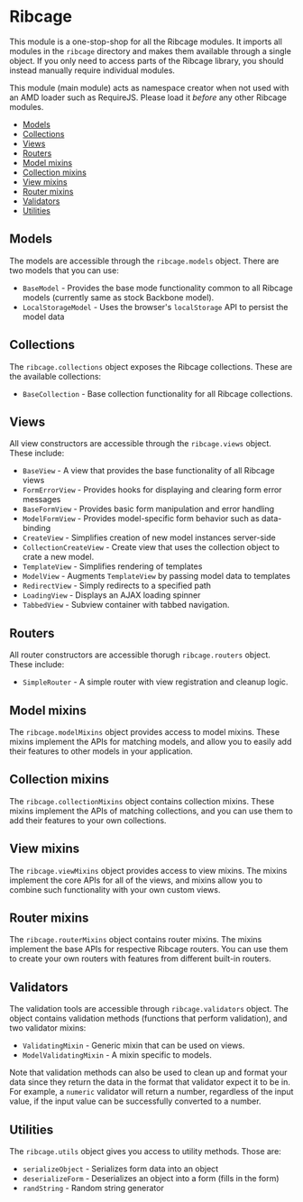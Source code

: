 # Ribcage <a name="ribcage"></a>

This module is a one-stop-shop for all the Ribcage modules. It imports all
modules in the `ribcage` directory and makes them available through a single
object. If you only need to access parts of the Ribcage library, you should
instead manually require individual modules.

This module (main module) acts as namespace creator when not used with an AMD
loader such as RequireJS. Please load it _before_ any other Ribcage modules.

 + [Models](#models)
 + [Collections](#collections)
 + [Views](#views)
 + [Routers](#routers)
 + [Model mixins](#model-mixins)
 + [Collection mixins](#collection-mixins)
 + [View mixins](#view-mixins)
 + [Router mixins](#router-mixins)
 + [Validators](#validators)
 + [Utilities](#utilities)


## Models <a name="models"></a>

The models are accessible through the `ribcage.models` object. There are two
models that you can use:

 + `BaseModel` - Provides the base mode functionality common to all Ribcage
   models (currently same as stock Backbone model).
 + `LocalStorageModel` - Uses the browser's `localStorage` API to persist
   the model data


## Collections <a name="collections"></a>

The `ribcage.collections` object exposes the Ribcage collections. These are the
available collections:

 + `BaseCollection` - Base collection functionality for all Ribcage
   collections.


## Views <a name="views"></a>

All view constructors are accessible through the `ribcage.views` object. These
include:

 + `BaseView` - A view that provides the base functionality of all Ribcage
   views
 + `FormErrorView` - Provides hooks for displaying and clearing form error
   messages
 + `BaseFormView` - Provides basic form manipulation and error handling
 + `ModelFormView` - Provides model-specific form behavior such as
   data-binding
 + `CreateView` - Simplifies creation of new model instances server-side
 + `CollectionCreateView` - Create view that uses the collection object to
   crate a new model.
 + `TemplateView` - Simplifies rendering of templates
 + `ModelView` - Augments `TemplateView` by passing model data to templates
 + `RedirectView` - Simply redirects to a specified path
 + `LoadingView` - Displays an AJAX loading spinner
 + `TabbedView` - Subview container with tabbed navigation.


## Routers <a name="routers"></a>

All router constructors are accessible thorugh `ribcage.routers` object. These
include:

 + `SimpleRouter` - A simple router with view registration and cleanup
   logic.


## Model mixins <a name="model-mixins"></a>

The `ribcage.modelMixins` object provides access to model mixins. These mixins
implement the APIs for matching models, and allow you to easily add their
features to other models in your application.

## Collection mixins <a name="collection-mixins"></a>

The `ribcage.collectionMixins` object contains collection mixins. These mixins
implement the APIs of matching collections, and you can use them to add their
features to your own collections.

## View mixins <a name="view-mixins"></a>

The `ribcage.viewMixins` object provides access to view mixins. The mixins
implement the core APIs for all of the views, and mixins allow you to combine
such functionality with your own custom views.

## Router mixins <a name="router-mixins"></a>

The `ribcage.routerMixins` object contains router mixins. The mixins implement
the base APIs for respective Ribcage routers. You can use them to create your
own routers with features from different built-in routers.

## Validators <a name="validators"></a>

The validation tools are accessible through `ribcage.validators` object. The
object contains validation methods (functions that perform validation), and two
validator mixins:

 + `ValidatingMixin` - Generic mixin that can be used on views.
 + `ModelValidatingMixin` - A mixin specific to models.


Note that validation methods can also be used to clean up and format your data
since they return the data in the format that validator expect it to be in. For
example, a `numeric` validator will return a number, regardless of the input
value, if the input value can be successfully converted to a number.

## Utilities <a name="utilities"></a>

The `ribcage.utils` object gives you access to utility methods. Those are:

 + `serializeObject` - Serializes form data into an object
 + `deserializeForm` - Deserializes an object into a form (fills in the
   form)
 + `randString` - Random string generator
